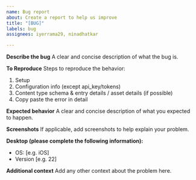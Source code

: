 ```yaml
---
name: Bug report
about: Create a report to help us improve
title: "[BUG]"
labels: bug
assignees: iyerrama29, ninadhatkar

---
```


**Describe the bug**
A clear and concise description of what the bug is.

**To Reproduce**
Steps to reproduce the behavior:
1. Setup
2. Configuration info (except api_key/tokens)
3. Content type schema & entry details / asset details (if possible)
4. Copy paste the error in detail

**Expected behavior**
A clear and concise description of what you expected to happen.

**Screenshots**
If applicable, add screenshots to help explain your problem.

**Desktop (please complete the following information):**
 - OS: [e.g. iOS]
 - Version [e.g. 22]

**Additional context**
Add any other context about the problem here.
